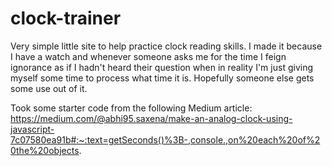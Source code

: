 # clock-trainer
Very simple little site to help practice clock reading skills. I made it because I have a watch and whenever someone asks me for the time I
feign ignorance as if I hadn't heard their question when in reality I'm just giving myself some time to process what time it is. Hopefully
someone else gets some use out of it.

Took some starter code from the following Medium article: https://medium.com/@abhi95.saxena/make-an-analog-clock-using-javascript-7c07580ea91b#:~:text=getSeconds()%3B-,console.,on%20each%20of%20the%20objects.
